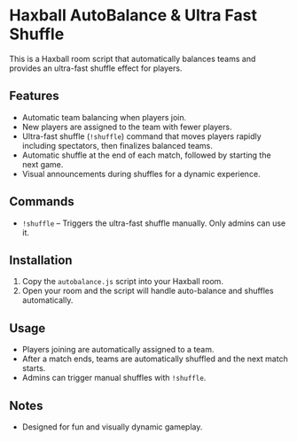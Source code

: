 # Haxball AutoBalance & Ultra Fast Shuffle

This is a Haxball room script that automatically balances teams and provides an ultra-fast shuffle effect for players.

## Features

- Automatic team balancing when players join.
- New players are assigned to the team with fewer players.
- Ultra-fast shuffle (`!shuffle`) command that moves players rapidly including spectators, then finalizes balanced teams.
- Automatic shuffle at the end of each match, followed by starting the next game.
- Visual announcements during shuffles for a dynamic experience.

## Commands

- `!shuffle` – Triggers the ultra-fast shuffle manually. Only admins can use it.

## Installation

1. Copy the `autobalance.js` script into your Haxball room.
3. Open your room and the script will handle auto-balance and shuffles automatically.

## Usage

- Players joining are automatically assigned to a team.
- After a match ends, teams are automatically shuffled and the next match starts.
- Admins can trigger manual shuffles with `!shuffle`.

## Notes

- Designed for fun and visually dynamic gameplay.

